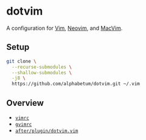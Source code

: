 # dotvim

A configuration for [Vim](https://www.vim.org/), [Neovim](https://neovim.io), and [MacVim](http://macvim-dev.github.io/macvim/).

## Setup

```bash
git clone \
  --recurse-submodules \
  --shallow-submodules \
  -j8 \
  https://github.com/alphabetum/dotvim.git ~/.vim
```
## Overview

- [`vimrc`](vimrc)
- [`gvimrc`](gvimrc)
- [`after/plugin/dotvim.vim`](after/plugin/dotvim.vim)

